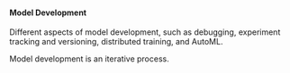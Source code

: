#### Model Development 

Different aspects of model development, such as debugging, experiment tracking and versioning, distributed training, and AutoML. 

Model development is an iterative process.

